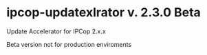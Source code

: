 ipcop-updatexlrator v. 2.3.0 Beta
===================
Update Accelerator for IPCop 2.x.x

Beta version not for production enviroments
